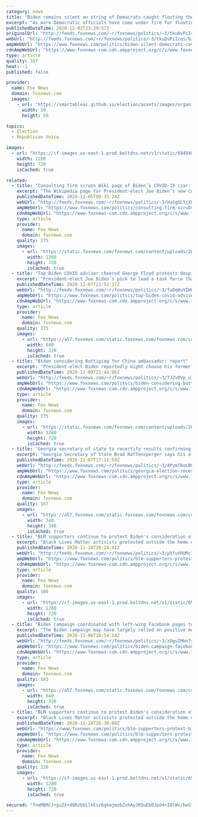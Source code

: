 ```yaml
---
category: news
title: "Biden remains silent on string of Democrats caught flouting their own COVID guidelines"
excerpt: "As more Democratic officials have come under fire for flouting their own coronavirus advocacy, the nation's top Democrat, President-Elect Biden, appeared to refrain from criticizing them."
publishedDateTime: 2020-12-02T23:29:57Z
originalUrl: "http://feeds.foxnews.com/~r/foxnews/politics/~3/tkuOvPiIcqs/biden-silent-democrats-covid-guidelines"
webUrl: "http://feeds.foxnews.com/~r/foxnews/politics/~3/tkuOvPiIcqs/biden-silent-democrats-covid-guidelines"
ampWebUrl: "https://www.foxnews.com/politics/biden-silent-democrats-covid-guidelines.amp"
cdnAmpWebUrl: "https://www-foxnews-com.cdn.ampproject.org/c/s/www.foxnews.com/politics/biden-silent-democrats-covid-guidelines.amp"
type: article
quality: 167
heat: -1
published: false

provider:
  name: Fox News
  domain: foxnews.com
  images:
    - url: "https://smartableai.github.io/election/assets/images/organizations/foxnews.com-50x50.jpg"
      width: 50
      height: 50

topics:
  - Election
  - Republican Voice

images:
  - url: "https://cf-images.us-east-1.prod.boltdns.net/v1/static/694940094001/7586e126-d8ae-47f5-8902-55e26aed1d69/36905f69-318f-4be9-9a87-e0d5a4321778/1280x720/match/image.jpg"
    width: 1280
    height: 720
    isCached: true

related:
  - title: "Consulting firm scrubs Wiki page of Biden’s COVID-19 czar: report"
    excerpt: "The Wikipedia page for President-elect Joe Biden’s new Covid czar Jeff Zients has been scrubbed of material that could portray him as not progressive enough, Politico first reported. "
    publishedDateTime: 2020-12-05T00:35:24Z
    webUrl: "http://feeds.foxnews.com/~r/foxnews/politics/~3/HaSgGLYjXU4/consulting-firm-scrubs-wiki-page-of-bidens-covid-czar-report"
    ampWebUrl: "https://www.foxnews.com/politics/consulting-firm-scrubs-wiki-page-of-bidens-covid-czar-report.amp"
    cdnAmpWebUrl: "https://www-foxnews-com.cdn.ampproject.org/c/s/www.foxnews.com/politics/consulting-firm-scrubs-wiki-page-of-bidens-covid-czar-report.amp"
    type: article
    provider:
      name: Fox News
      domain: foxnews.com
    quality: 175
    images:
      - url: "https://static.foxnews.com/foxnews.com/content/uploads/2020/12/Jeff-Zients-REUTERS.jpg"
        width: 1280
        height: 720
        isCached: true
  - title: "Top Biden COVID adviser cheered George Floyd protests despite pandemic"
    excerpt: "President-elect Joe Biden’s pick to lead a task force that will address racial disparities in the coronavirus response, suggested earlier this year that advising protesters to stay home in the wake of George Floyd’s police custody death would undermine the fight against police brutality – even though"
    publishedDateTime: 2020-12-07T21:52:27Z
    webUrl: "http://feeds.foxnews.com/~r/foxnews/politics/~3/fuDq0uVIHGM/top-biden-covid-adviser-george-floyd-protests-pandemic"
    ampWebUrl: "https://www.foxnews.com/politics/top-biden-covid-adviser-george-floyd-protests-pandemic.amp"
    cdnAmpWebUrl: "https://www-foxnews-com.cdn.ampproject.org/c/s/www.foxnews.com/politics/top-biden-covid-adviser-george-floyd-protests-pandemic.amp"
    type: article
    provider:
      name: Fox News
      domain: foxnews.com
    quality: 175
    images:
      - url: "https://a57.foxnews.com/static.foxnews.com/foxnews.com/content/uploads/2020/12/640/320/AP20337006173537.jpg?ve=1&tl=1"
        width: 640
        height: 320
        isCached: true
  - title: "Biden considering Buttigieg for China ambassador: report"
    excerpt: "President-elect Biden reportedly might choose his former opponent, Mayor Pete Buttigieg, to serve as ambassador to China. "
    publishedDateTime: 2020-12-09T21:44:06Z
    webUrl: "http://feeds.foxnews.com/~r/foxnews/politics/~3/TJZvOVp_uIU/biden-considering-buttigieg-china-ambassador-report"
    ampWebUrl: "https://www.foxnews.com/politics/biden-considering-buttigieg-china-ambassador-report.amp"
    cdnAmpWebUrl: "https://www-foxnews-com.cdn.ampproject.org/c/s/www.foxnews.com/politics/biden-considering-buttigieg-china-ambassador-report.amp"
    type: article
    provider:
      name: Fox News
      domain: foxnews.com
    quality: 175
    images:
      - url: "https://static.foxnews.com/foxnews.com/content/uploads/2020/08/Buttigieg-DNC-AP-2.jpg"
        width: 1280
        height: 720
        isCached: true
  - title: "Georgia secretary of state to recertify results confirming Biden win after third count"
    excerpt: "Georgia Secretary of State Brad Raffensperger says his office will recertify the presidential election results on Monday, following a second recount that once again upheld President-elect Joe Biden's victory in the state."
    publishedDateTime: 2020-12-07T17:11:59Z
    webUrl: "http://feeds.foxnews.com/~r/foxnews/politics/~3/4PymTRoLBCU/georgia-election-recertification-biden-win-third-count"
    ampWebUrl: "https://www.foxnews.com/politics/georgia-election-recertification-biden-win-third-count.amp"
    cdnAmpWebUrl: "https://www-foxnews-com.cdn.ampproject.org/c/s/www.foxnews.com/politics/georgia-election-recertification-biden-win-third-count.amp"
    type: article
    provider:
      name: Fox News
      domain: foxnews.com
    quality: 167
    images:
      - url: "https://a57.foxnews.com/static.foxnews.com/foxnews.com/content/uploads/2019/03/340/340/PaulSteinhauser.jpg?ve=1&tl=1"
        width: 340
        height: 340
        isCached: true
  - title: "BLM supporters continue to protest Biden's consideration of LA Mayor Garcetti for cabinet"
    excerpt: "Black Lives Matter activists protested outside the home of Los Angeles Mayor Eric Garcetti to protest the mayor’s potential nomination to President-elect Joe Biden’s cabinet. "
    publishedDateTime: 2020-11-28T20:24:41Z
    webUrl: "http://feeds.foxnews.com/~r/foxnews/politics/~3/p5fuVHUMcII/blm-supporters-protest-bidens-mayor-garcetti-cabinet"
    ampWebUrl: "https://www.foxnews.com/politics/blm-supporters-protest-bidens-mayor-garcetti-cabinet.amp"
    cdnAmpWebUrl: "https://www-foxnews-com.cdn.ampproject.org/c/s/www.foxnews.com/politics/blm-supporters-protest-bidens-mayor-garcetti-cabinet.amp"
    type: article
    provider:
      name: Fox News
      domain: foxnews.com
    quality: 166
    images:
      - url: "https://cf-images.us-east-1.prod.boltdns.net/v1/static/694940094001/a9c7e661-973a-421d-9d3c-c492d013a8c8/0f7df908-dfcb-4ff5-a3e7-cb7708020b06/1280x720/match/image.jpg"
        width: 1280
        height: 720
        isCached: true
  - title: "Biden campaign coordinated with left-wing Facebook pages to channel Democratic 'anger': report"
    excerpt: "The Biden campaign may have largely relied on positive messaging on its official social media, but it also coordinated with \"aggressive anti-Trump\" Facebook pages that acted as a \"rapid-response brain trust for the campaign,\" The New York Times tech columnist Kevin Roose wrote Sunday."
    publishedDateTime: 2020-12-06T18:54:14Z
    webUrl: "http://feeds.foxnews.com/~r/foxnews/politics/~3/zOguIMkn7rI/biden-campaign-facebook-pages-content-digital"
    ampWebUrl: "https://www.foxnews.com/politics/biden-campaign-facebook-pages-content-digital.amp"
    cdnAmpWebUrl: "https://www-foxnews-com.cdn.ampproject.org/c/s/www.foxnews.com/politics/biden-campaign-facebook-pages-content-digital.amp"
    type: article
    provider:
      name: Fox News
      domain: foxnews.com
    quality: 163
    images:
      - url: "https://a57.foxnews.com/static.foxnews.com/foxnews.com/content/uploads/2020/12/640/320/AP20336659224888-1.jpg?ve=1&tl=1"
        width: 640
        height: 320
        isCached: true
  - title: "BLM supporters continue to protest Biden's consideration of LA Mayor Garcetti for cabinet"
    excerpt: "Black Lives Matter activists protested outside the home of Los Angeles Mayor Eric Garcetti to protest the mayor’s potential nomination to President-elect Joe Biden’s cabinet."
    publishedDateTime: 2020-11-28T20:30:00Z
    webUrl: "https://www.foxnews.com/politics/blm-supporters-protest-bidens-mayor-garcetti-cabinet"
    ampWebUrl: "https://www.foxnews.com/politics/blm-supporters-protest-bidens-mayor-garcetti-cabinet.amp"
    cdnAmpWebUrl: "https://www-foxnews-com.cdn.ampproject.org/c/s/www.foxnews.com/politics/blm-supporters-protest-bidens-mayor-garcetti-cabinet.amp"
    type: article
    provider:
      name: Fox News
      domain: foxnews.com
    quality: 126
    images:
      - url: "https://cf-images.us-east-1.prod.boltdns.net/v1/static/694940094001/a9c7e661-973a-421d-9d3c-c492d013a8c8/0f7df908-dfcb-4ff5-a3e7-cb7708020b06/1280x720/match/image.jpg"
        width: 1280
        height: 720
        isCached: true

secured: "fneMBRCJ+guZX+dQRzbUilkEsz6gkmjmzbZvhAyJRQuEb0Jpd4+IOlWv/bwStFyp23pFekqe1+6wCdjK+Jr9A3sddiZ5/aCMQZgDLqcz1cMnKA1aEFgUqucxO9GVmb/UD7aPiTe+yye2cHlP9IvO2NbO5wkkujPcGp/3Iaw/0RhJeegJog4kBevvaOT/zVECPNG/X10iwaubiuEUm5enjnWNyWE/tTbtprvWvO6/YZmI8iGZHGxnwWppXmW0P3GtB4g5zuglZ3MUL+ix+zFNegCMTS24fMWA9hTDGIdjFaAhGOkGK/m16iKnuQmloDbinn3zEXoQRJU+GG9Mkg77uyLRQtMohaH/PTQFN1YKKfg=;ubffs7L4S8QGLf9SxRvl8g=="
---
```


